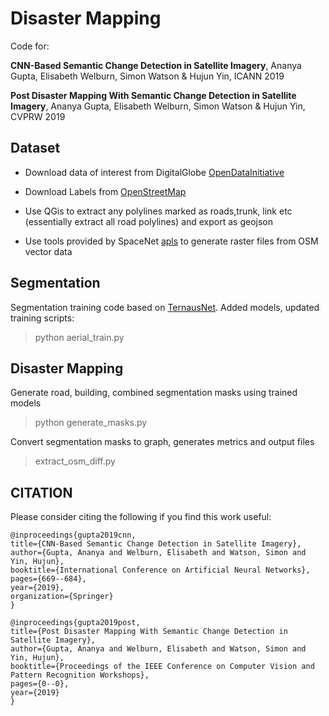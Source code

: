 # Disaster Mapping

Code for:  

**CNN-Based Semantic Change Detection in Satellite Imagery**, Ananya Gupta, Elisabeth Welburn, Simon Watson & Hujun Yin, ICANN 2019

**Post Disaster Mapping With Semantic Change Detection in Satellite Imagery**, Ananya Gupta, Elisabeth Welburn, Simon Watson & Hujun Yin, CVPRW 2019


## Dataset 

- Download data of interest from DigitalGlobe [OpenDataInitiative](https://www.digitalglobe.com/ecosystem/open-data)

- Download Labels from [OpenStreetMap](https://www.openstreetmap.org/export)

- Use QGis to extract any polylines marked as roads,trunk, link etc (essentially extract all road polylines) and export as geojson

- Use tools provided by SpaceNet [apls](https://github.com/CosmiQ/apls/blob/master/apls/create_spacenet_masks.py) to generate raster files from OSM vector data


## Segmentation

Segmentation training code based on [TernausNet](https://github.com/ternaus/robot-surgery-segmentation). Added models, updated training scripts:

> python  aerial_train.py

## Disaster Mapping

Generate road, building, combined segmentation masks using trained models
> python generate_masks.py 

 Convert segmentation masks to graph, generates metrics and output files

> extract_osm_diff.py


## CITATION

Please consider citing the following if you find this work useful:

    @inproceedings{gupta2019cnn,
    title={CNN-Based Semantic Change Detection in Satellite Imagery},
    author={Gupta, Ananya and Welburn, Elisabeth and Watson, Simon and Yin, Hujun},
    booktitle={International Conference on Artificial Neural Networks},
    pages={669--684},
    year={2019},
    organization={Springer}
    }

    @inproceedings{gupta2019post,
    title={Post Disaster Mapping With Semantic Change Detection in Satellite Imagery},
    author={Gupta, Ananya and Welburn, Elisabeth and Watson, Simon and Yin, Hujun},
    booktitle={Proceedings of the IEEE Conference on Computer Vision and Pattern Recognition Workshops},
    pages={0--0},
    year={2019}
    }

